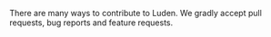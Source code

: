 There are many ways to contribute to Luden. We gradly accept pull requests, bug reports and feature requests.